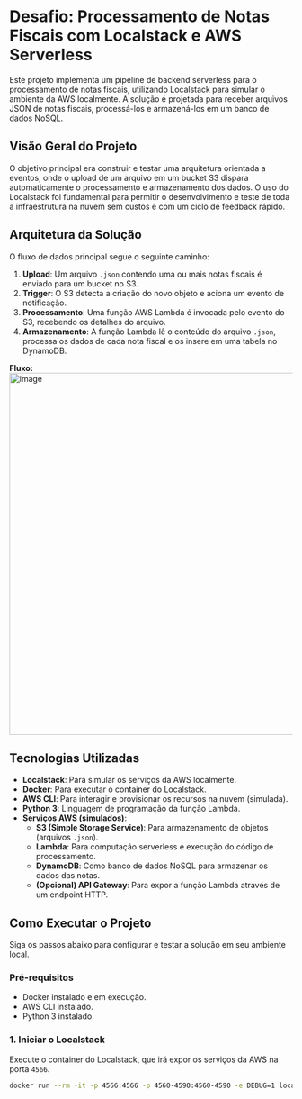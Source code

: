 # Desafio: Processamento de Notas Fiscais com Localstack e AWS Serverless

Este projeto implementa um pipeline de backend serverless para o processamento de notas fiscais, utilizando Localstack para simular o ambiente da AWS localmente. A solução é projetada para receber arquivos JSON de notas fiscais, processá-los e armazená-los em um banco de dados NoSQL.

## Visão Geral do Projeto

O objetivo principal era construir e testar uma arquitetura orientada a eventos, onde o upload de um arquivo em um bucket S3 dispara automaticamente o processamento e armazenamento dos dados. O uso do Localstack foi fundamental para permitir o desenvolvimento e teste de toda a infraestrutura na nuvem sem custos e com um ciclo de feedback rápido.

## Arquitetura da Solução

O fluxo de dados principal segue o seguinte caminho:

1.  **Upload**: Um arquivo `.json` contendo uma ou mais notas fiscais é enviado para um bucket no S3.
2.  **Trigger**: O S3 detecta a criação do novo objeto e aciona um evento de notificação.
3.  **Processamento**: Uma função AWS Lambda é invocada pelo evento do S3, recebendo os detalhes do arquivo.
4.  **Armazenamento**: A função Lambda lê o conteúdo do arquivo `.json`, processa os dados de cada nota fiscal e os insere em uma tabela no DynamoDB.

**Fluxo:**
<img width="863" height="643" alt="image" src="https://github.c" />

## Tecnologias Utilizadas

* **Localstack**: Para simular os serviços da AWS localmente.
* **Docker**: Para executar o container do Localstack.
* **AWS CLI**: Para interagir e provisionar os recursos na nuvem (simulada).
* **Python 3**: Linguagem de programação da função Lambda.
* **Serviços AWS (simulados)**:
    * **S3 (Simple Storage Service)**: Para armazenamento de objetos (arquivos `.json`).
    * **Lambda**: Para computação serverless e execução do código de processamento.
    * **DynamoDB**: Como banco de dados NoSQL para armazenar os dados das notas.
    * **(Opcional) API Gateway**: Para expor a função Lambda através de um endpoint HTTP.

## Como Executar o Projeto

Siga os passos abaixo para configurar e testar a solução em seu ambiente local.

### Pré-requisitos

* Docker instalado e em execução.
* AWS CLI instalado.
* Python 3 instalado.

### 1. Iniciar o Localstack

Execute o container do Localstack, que irá expor os serviços da AWS na porta `4566`.

```bash
docker run --rm -it -p 4566:4566 -p 4560-4590:4560-4590 -e DEBUG=1 localstack/localstack
